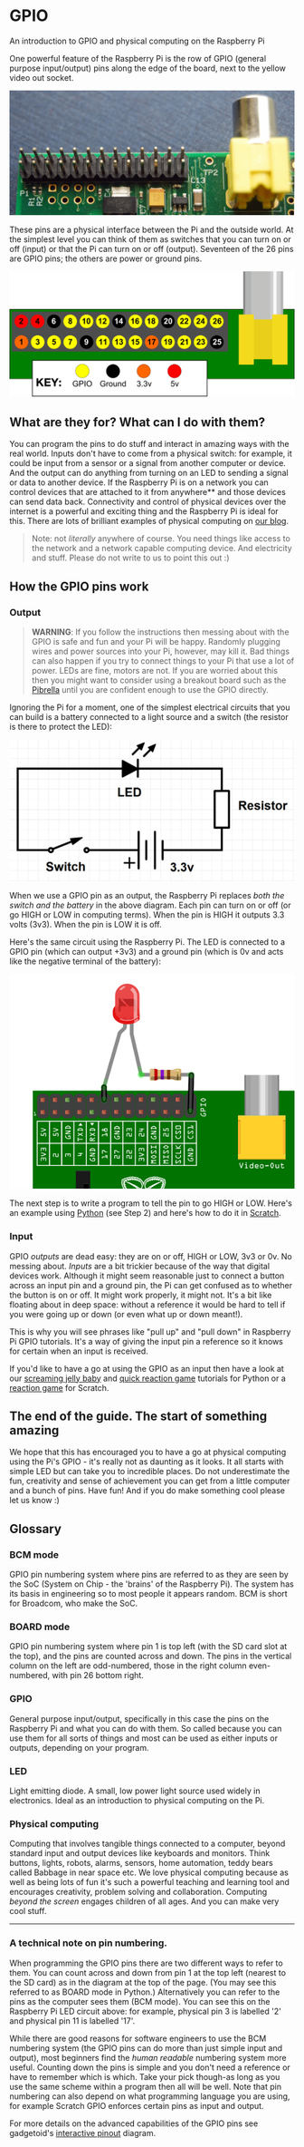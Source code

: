# GPIO

An introduction to GPIO and physical computing on the Raspberry Pi

One powerful feature of the Raspberry Pi is the row of GPIO (general purpose input/output) pins along the edge of the board, next to the yellow video out socket.

![](gpio-pins.jpg)

 These pins are a physical interface between the Pi and the outside world. At the simplest level you can think of them as switches that you can turn on or off (input) or that the Pi can turn on or off (output). Seventeen of the 26 pins are GPIO pins; the others are power or ground pins.

![](basic-gpio-layout.png)

## What are they for? What can I do with them?

You can program the pins to do stuff and interact in amazing ways with the real world. Inputs don't have to come from a physical switch: for example, it could be input from a sensor or a signal from another computer or device. And the output can do anything from turning on an LED to sending a signal or data to another device. If the Raspberry Pi is on a network you can control devices that are attached to it from anywhere\*\* and those devices can send data back. Connectivity and control of physical devices over the internet is a powerful and exciting thing and the Raspberry Pi is ideal for this. There are lots of brilliant examples of physical computing on [our blog](http://www.raspberrypi.org/blog/).

> Note: not *literally* anywhere of course. You need things like access to the network and a network capable computing device. And electricity and stuff. Please do not write to us to point this out :)

## How the GPIO pins work

### Output

> **WARNING**: If you follow the instructions then messing about with the GPIO is safe and fun and your Pi will be happy. Randomly plugging wires and power sources into your Pi, however, may kill it. Bad things can also happen if you try to connect things to your Pi that use a lot of power. LEDs are fine, motors are not. If you are worried about this then you might want to consider using a breakout board such as the [Pibrella](http://shop.pimoroni.com/collections/raspberry-pi-electronics-kits) until you are confident enough to use the GPIO directly.

Ignoring the Pi for a moment, one of the simplest electrical circuits that you can build is a battery connected to a light source and a switch (the resistor is there to protect the LED):

![](simple-circuit.png)

When we use a GPIO pin as an output, the Raspberry Pi replaces *both the switch and the battery* in the above diagram. Each pin can turn on or off (or go HIGH or LOW in computing terms). When the pin is HIGH it outputs 3.3 volts (3v3). When the pin is LOW it is off.

Here's the same circuit using the Raspberry Pi. The LED is connected to a GPIO pin (which can output +3v3) and a ground pin (which is 0v and acts like the negative terminal of the battery):

![](gpio-led.png)

The next step is to write a program to tell the pin to go HIGH or LOW. Here's an example using [Python](http://www.raspberrypi.org/learning/robot-antenna/) (see Step 2) and here's how to do it in [Scratch](http://www.raspberrypi.org/learning/quick-reaction-game/).

### Input

GPIO *outputs* are dead easy: they are on or off, HIGH or LOW, 3v3 or 0v. No messing about. *Inputs* are a bit trickier because of the way that digital devices work. Although it might seem reasonable just to connect a button across an input pin and a ground pin, the Pi can get confused as to whether the button is on or off. It might work properly, it might not. It's a bit like floating about in deep space: without a reference it would be hard to tell if you were going up or down (or even what up or down meant!).

This is why you will see phrases like "pull up" and "pull down" in Raspberry Pi GPIO tutorials. It's a way of giving the input pin a reference so it knows for certain when an input is received.

If you'd like to have a go at using the GPIO as an input then have a look at our [screaming jelly baby](http://www.raspberrypi.org/learning/quick-reaction-game/) and [quick reaction game](http://www.raspberrypi.org/learning/screaming-jellybaby/) tutorials for Python or a [reaction game](http://www.raspberrypi.org/learning/reaction-game/) for Scratch.

## The end of the guide. The start of something amazing

We hope that this has encouraged you to have a go at physical computing using the Pi's GPIO - it's really not as daunting as it looks. It all starts with simple LED but can take you to incredible places. Do not underestimate the fun, creativity and sense of achievement you can get from a little computer and a bunch of pins. Have fun! And if you do make something cool please let us know :)

## Glossary

### BCM mode

GPIO pin numbering system where pins are referred to as they are seen by the SoC (System on Chip - the 'brains' of the Raspberry Pi). The system has its basis in engineering so to most people it appears random. BCM is short for Broadcom, who make the SoC.

### BOARD mode

GPIO pin numbering system where pin 1 is top left (with the SD card slot at the top), and the pins are counted across and down. The pins in the vertical column on the left are odd-numbered, those in the right column even-numbered, with pin 26 bottom right.

### GPIO

General purpose input/output, specifically in this case the pins on the Raspberry Pi and what you can do with them. So called because you can use them for all sorts of things and most can be used as either inputs or outputs, depending on your program.

### LED

Light emitting diode. A small, low power light source used widely in electronics. Ideal as an introduction to physical computing on the Pi.

### Physical computing

Computing that involves tangible things connected to a computer, beyond standard input and output devices like keyboards and monitors. Think buttons, lights, robots, alarms, sensors, home automation, teddy bears called Babbage in near space etc. We love physical computing because as well as being lots of fun it's such a powerful teaching and learning tool and encourages creativity, problem solving and collaboration. Computing *beyond the screen* engages children of all ages. And you can make very cool stuff.

---

### A technical note on pin numbering.

When programming the GPIO pins there are two different ways to refer to them. You can count across and down from pin 1 at the top left (nearest to the SD card) as in the diagram at the top of the page. (You may see this referred to as BOARD mode in Python.) Alternatively you can refer to the pins as the computer sees them (BCM mode). You can see this on the Raspberry Pi LED circuit above: for example, physical pin 3 is labelled '2' and physical pin 11 is labelled '17'.

While there are good reasons for software engineers to use the BCM numbering system (the GPIO pins can do more than just simple input and output), most beginners find the *human readable* numbering system more useful. Counting down the pins is simple and you don't need a reference or have to remember which is which. Take your pick though-as long as you use the same scheme within a program then all will be well. Note that pin numbering can also depend on what programming language you are using, for example Scratch GPIO enforces certain pins as input and output.

For more details on the advanced capabilities of the GPIO pins see gadgetoid's [interactive pinout](http://pi.gadgetoid.com/pinout) diagram.
